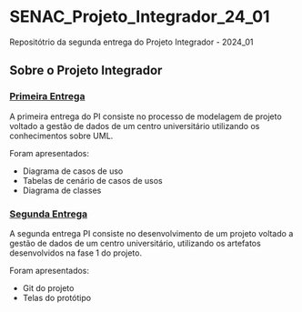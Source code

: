 # SENAC_Projeto_Integrador_24_01
Repositótrio da segunda entrega do Projeto Integrador - 2024_01

## Sobre o Projeto Integrador


### [Primeira Entrega](https://github.com/albuquerquemm/SENAC_Projeto_Integrador_24_01/blob/main/Primeira%20Entrega.md)
A primeira entrega do PI consiste no processo de modelagem de projeto voltado a gestão de dados de um centro universitário utilizando os conhecimentos sobre UML.

Foram apresentados:
* Diagrama de casos de uso
* Tabelas de cenário de casos de usos
* Diagrama de classes

### [Segunda Entrega](https://github.com/albuquerquemm/SENAC_Projeto_Integrador_24_01/blob/main/Segunda%20Entrega.md)
A segunda entrega PI consiste no desenvolvimento de um projeto voltado a gestão de dados de um centro universitário, utilizando os artefatos desenvolvidos na fase 1 do projeto.

Foram apresentados:
* Git do projeto
* Telas do protótipo
